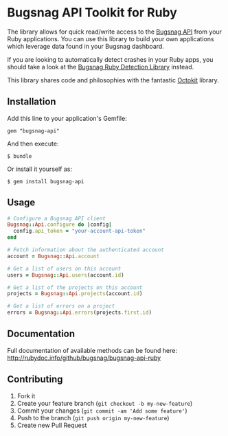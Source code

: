 Bugsnag API Toolkit for Ruby
============================

The library allows for quick read/write access to the [Bugsnag API](https://bugsnag.com/docs/api) from your Ruby applications. You can use this library to build your own applications which leverage data found in your Bugsnag dashboard.

If you are looking to automatically detect crashes in your Ruby apps, you should take a look at the [Bugsnag Ruby Detection Library](https://bugsnag.com/docs/notifiers/ruby) instead.

This library shares code and philosophies with the fantastic [Octokit](https://github.com/octokit/octokit.rb) library.


## Installation

Add this line to your application's Gemfile:

    gem "bugsnag-api"

And then execute:

    $ bundle

Or install it yourself as:

    $ gem install bugsnag-api


## Usage

```ruby
# Configure a Bugsnag API client
Bugsnag::Api.configure do |config|
  config.api_token = "your-account-api-token"
end

# Fetch information about the authenticated account
account = Bugsnag::Api.account

# Get a list of users on this account
users = Bugsnag::Api.users(account.id)

# Get a list of the projects on this account
projects = Bugsnag::Api.projects(account.id)

# Get a list of errors on a project
errors = Bugsnag::Api.errors(projects.first.id)
```


## Documentation

Full documentation of available methods can be found here:
<http://rubydoc.info/github/bugsnag/bugsnag-api-ruby>


## Contributing

1. Fork it
2. Create your feature branch (`git checkout -b my-new-feature`)
3. Commit your changes (`git commit -am 'Add some feature'`)
4. Push to the branch (`git push origin my-new-feature`)
5. Create new Pull Request
